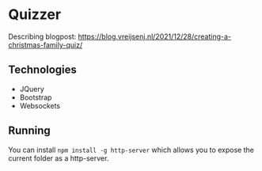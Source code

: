 # Quizzer

Describing blogpost: https://blog.vreijsenj.nl/2021/12/28/creating-a-christmas-family-quiz/

## Technologies
* JQuery
* Bootstrap
* Websockets

## Running
You can install `npm install -g http-server` which allows you to expose the current folder as a http-server.

